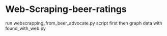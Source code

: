 # Web-Scraping-beer-ratings
run webscrapping_from_beer_advocate.py script first then graph data with found_with_web.py

